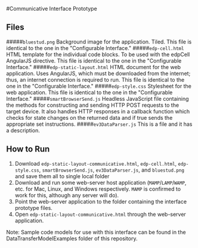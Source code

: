 #Communicative Interface Prototype

## Files
#####`bluestud.png`
Background image for the application. Tiled. This file is identical to the one in the "Configurable Interface."
#####`edp-cell.html`
HTML template for the individual code blocks. To be used with the edpCell AngularJS directive. This file is identical to the one in the "Configurable Interface."
#####`edp-static-layout.html`
HTML document for the web application. Uses AngularJS, which must be downloaded from the internet; thus, an internet connection is required to run. This file is identical to the one in the "Configurable Interface."
#####`edp-style.css`
Stylesheet for the web application. This file is identical to the one in the "Configurable Interface."
#####`smartBrowserSend.js`
Headless JavaScript file containing the methods for constructing and sending HTTP POST requests to the target device.  It also handles HTTP responses in a callback function which checks for state changes on the returned data and if true sends the appropriate set instructions.
#####`ev3DataParser.js`
This is a file and it has a description.


## How to Run
1. Download `edp-static-layout-communicative.html`, `edp-cell.html`, `edp-style.css`, `smartBrowserSend.js`, `ev3DataParser.js`, and `bluestud.png` and save them all to single local folder
2. Download and run some web-server host application (`MAMP`/`LAMP`/`WAMP`, etc. for Mac, Linux, and Windows respectively. `MAMP` is confirmed to work for this, although any server will do).
3. Point the web-server application to the folder containing the interface prototype files.
4. Open `edp-static-layout-communicative.html` through the web-server application.

Note: Sample code models for use with this interface can be found in the DataTransferModelExamples folder of this repository.